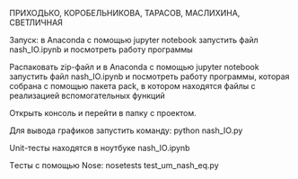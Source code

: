 ПРИХОДЬКО, КОРОБЕЛЬНИКОВА, ТАРАСОВ, МАСЛИХИНА, СВЕТЛИЧНАЯ


Запуск: в Anaconda с помощью jupyter notebook запустить файл nash_IO.ipynb и посмотреть работу программы

Распаковать zip-файл и в Anaconda с помощью jupyter notebook запустить файл nash_IO.ipynb и посмотреть работу программы, которая собрана с помощью пакета pack, в котором находятся файлы с реализацией вспомогательных функций

Открыть консоль и перейти в папку с проектом.

Для вывода графиков запустить команду: python nash_IO.py

Unit-тесты находятся в ноутбуке nash_IO.ipynb

Tесты с помощью Nose: nosetests test_um_nash_eq.py
